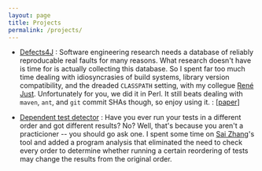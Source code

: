 ```yaml
---
layout: page
title: Projects
permalink: /projects/
---
```


* [Defects4J][defects4j]
    : Software engineering research needs a database of reliably reproducable real faults for many reasons.
    What research doesn't have is time for is actually collecting this database. So I spent
    far too much time dealing with idiosyncrasies of build systems, library version compatibility,
    and the dreaded `CLASSPATH` setting, with my collegue [René Just][rene]. Unfortunately for you, we did
    it in Perl. It still beats dealing with `maven`, `ant`, and `git` commit SHAs though, so enjoy
    using it.
    : [[paper]][issta14-1]

* [Dependent test detector][dtd]
    : Have you ever run your tests in a different order and got different results? No? Well, that's because
    you aren't a practicioner -- you should go ask one. I spent some time on [Sai Zhang][sai]'s tool and
    added a program analysis that eliminated the need to check every order to determine whether
    running a certain reordering of tests may change the results from the original order.

[issta14-1]: ../papers/issta-2014-1.pdf
[issta14-2]: ../papers/issta-2014-2.pdf
[defects4j]: http://homes.cs.washington.edu/~rjust/defects4j/
[rene]: http://homes.cs.washington.edu/~rjust
[dtd]: https://code.google.com/p/testisolation/
[sai]: http://zhang-sai.github.io/
